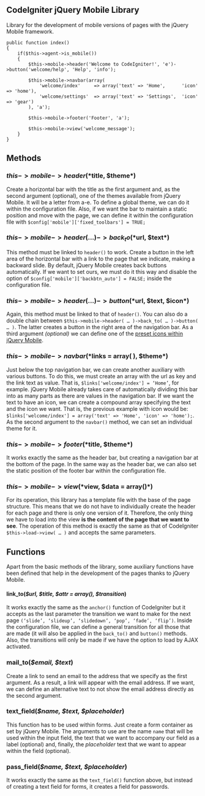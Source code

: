 ## CodeIgniter jQuery Mobile Library

Library for the development of mobile versions of pages with the jQuery Mobile framework.

```
public function index()
{
	if($this->agent->is_mobile())
	{
		$this->mobile->header('Welcome to CodeIgniter!', 'e')->button('welcome/help', 'Help', 'info');

		$this->mobile->navbar(array(
			'welcome/index' 	=> array('text' => 'Home',      'icon' => 'home'),
			'welcome/settings'	=> array('text' => 'Settings', 	'icon' => 'gear')
		), 'a');

		$this->mobile->footer('Footer', 'a');

		$this->mobile->view('welcome_message');
	}
}
```

## Methods

### $this->mobile->header(*$title, $theme*)

Create a horizontal bar with the title as the first argument and, as the second 
argument (optional), one of the themes available from jQuery Mobile. It will be a 
letter from a-e. To define a global theme, we can do it within the configuration file. 
Also, if we want the bar to maintain a static position and move with the page, we 
can define it within the configuration file with `$config['mobile']['fixed_toolbars'] = TRUE;`

### $this->mobile->header( … )->back_to(*$url, $text*)

This method must be linked to `header()` to work. Create a button in the left 
area of ​​the horizontal bar with a link to the page that we indicate, 
making a backward slide. By default, jQuery Mobile creates back buttons automatically. 
If we want to set ours, we must do it this way and disable the option of 
`$config['mobile']['backbtn_auto'] = FALSE;` inside the configuration file.

### $this->mobile->header( … )->button(*$url, $text, $icon*)

Again, this method must be linked to that of `header()`. You can also do 
a double chain between `$this->mobile->header( … )->back_to( … )->button( … )`. 
The latter creates a button in the right area of ​​the navigation bar. As a third argument *(optional)* 
we can define one of the [preset icons within jQuery Mobile](https://api.jqueryui.com/theming/icons/).

### $this->mobile->navbar(*$links = array( ), $theme*)

Just below the top navigation bar, we can create another auxiliary with various buttons. 
To do this, we must create an array with the url as key and the link text as value. 
That is, `$links['welcome/index'] = ‘Home’`, for example. 
jQuery Mobile already takes care of automatically dividing this bar into as many 
parts as there are values ​​in the navigation bar. If we want the text to have an icon, 
we can create a compound array specifying the text and the icon we want. That is, 
the previous example with icon would be: 
`$links['welcome/index'] = array('text' => 'Home', 'icon' => 'home');`.
As the second argument to the `navbar()` method, we can set an individual theme for it.

### $this->mobile->footer(*$title, $theme*)

It works exactly the same as the header bar, but creating a navigation bar at the 
bottom of the page. In the same way as the header bar, we can also set the static 
position of the footer bar within the configuration file.

### $this->mobile->view(*$view, $data = array()*)

For its operation, this library has a template file with the base of the page structure. 
This means that we do not have to individually create the header for each page and 
there is only one version of it. Therefore, the only thing we have to load into the view 
**is the content of the page that we want to see**. The operation of this method is exactly 
the same as that of CodeIgniter `$this->load->view( … )` and accepts the same parameters.

## Functions

Apart from the basic methods of the library, some auxiliary functions have been 
defined that help in the development of the pages thanks to jQuery Mobile.

#### link_to(*$url, $title, $attr = array(), $transition*)

It works exactly the same as the `anchor()` function of CodeIgniter but 
it accepts as the last parameter the transition we want to make for the next page 
`(‘slide’, ‘slideup’, ‘slidedown’, ‘pop’, ‘fade’, ‘flip’)`.
Inside the configuration file, we can define a general transition for all those 
that are made (it will also be applied in the `back_to()` and `button()` methods. 
Also, the transitions will only be made if we have the option to load by AJAX activated.

### mail_to(*$email, $text*)

Create a link to send an email to the address that we specify as the first argument. 
As a result, a link will appear with the email address. If we want, we can define 
an alternative text to not show the email address directly as the second argument.

### text_field(*$name, $text, $placeholder*)

This function has to be used within forms. Just create a form container as set by 
jQuery Mobile. The arguments to use are the name `name` that will be used within the 
input field, the text that we want to accompany our field as a label (optional) and, 
finally, the *placeholder* text that we want to appear within the field (optional).

### pass_field(*$name, $text, $placeholder*)

It works exactly the same as the `text_field()` function above, but instead of 
creating a text field for forms, it creates a field for passwords.
